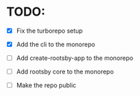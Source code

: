 # TODO:
* [x] Fix the turborepo setup
* [x] Add the cli to the monorepo
* [ ] Add create-rootsby-app to the monorepo
* [ ] Add rootsby core to the monorepo
* [ ] Make the repo public

